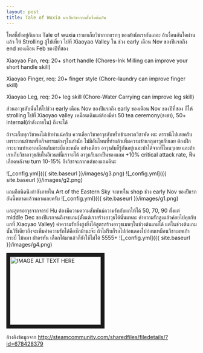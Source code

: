 ```yaml
---
layout: post
title: Tale of Wuxia มาเก็บวิชากากตั้งเริ่มต้นกัน
---
```


โพสนี้ยังอยู่กับเกม Tale of wuxia เรามาเก็บวิชากากแรกๆ ของสำนักเรากันเถอะ 
ถ้าเงื่อนอันใดผ่านแล้ว ให้ Strolling อู้ไปเที่ยว ไปที่ Xiaoyao Valley ใน ช่วง early เดือน Nov ของปีแรกถึง end ของเดือน Feb ของปีที่สอง 

Xiaoyao Fan, req: 20+ short handle (Chores-Ink Milling can improve your short handle skill)
  
Xiaoyao Finger, req: 20+ finger style (Chore-laundry can improve finger skill)
  
Xiaoyao Leg, req: 20+ leg skill (Chore-Water Carrying can improve leg skill)
  

ส่วนอาวุธลับนั้นให้ไปช่วง  early เดือน Nov ของปีแรกถึง early ของเดือน Nov ของปีที่สอง  ก็ให้ strolling ไปที่ Xiaoyao valley เหมือนเดิมแต่ต้องมีค่า 50 tea ceremony(ชงชา), 50+ internal(กำลังภายใน) ถึงจะได้

ถ้าจะเก็บทุกวิชาคงไม่เข้าท่าแน่ครับ ควรเลือกวิชาอาวุธลับหรือข้ามพวกวิชาพัด เตะ ดรรชนีไปเลยครับ
เพราะงานบ้านหรือกิจกรรมต่างๆในสำนัก ไม่มีอันไหนที่ทำแล้วเพิ่มความชำนาญอาวุธลับเลย ต้องฝึกกระบวนท่าเอาเหมือนกับกระบี่และหมัด อย่างเดียว อาวุธลับก็รู้กันอยู่เนอะปาได้จากที่ไหนๆเลย และถ้าเราเก็บวิชาอาวุธลับในอีเวนท์นี้เราจะได้ อาวุธลับมาเป็นของแถม +10% critical attack rate, ฟิ้นเลือดหลังจบ turn 10-15% ถึงวิชาจะกากแต่ของแถมดีนะ  

![_config.yml]({{ site.baseurl }}/images/g3.png)
![_config.yml]({{ site.baseurl }}/images/g2.png)

แถมอีกนิดนึงกำลังภายใน Art of the Eastern Sky จะขายใน shop ช่วง early Nov ของปีแรก อันนี้พลาดแล้วพลาดเลยครับ
![_config.yml]({{ site.baseurl }}/images/g1.png)

และสูตรอาวุธจากจารย์ Hu ต้องมีความความสัมพันธ์ความรักกับแกให้ได้ 50, 70, 90 ตั้งแต่ middle Dec ของปีแรกจนถึงจบเกม(ตั้งแต่เราสร้างอาวุธได้นั้นแหละ ค่าความรักสูงแล้วค่อยไปคุยกับแกที่ Xiaoyao Valley)
ค่าความรักยิ่งสูงยิ่งได้สูตรสร้างอาวุธเมพๆในช่วงต้นเกมได้ แต่ในช่วงต้นเกมนั้นวิธีเดียวถึงจะเพิ่มค่าความรักได้คือซักผ้านะจ๊ะ 
ถ้าไม่รีบก็รอไปก่อนดองไปก่อนเหมือนวิชาเมพเก้ากระบี่ ไม้หมา ฝ่าอรหัน เลือกได้มาแล้วก็ยังใช้ไม่ได้ 5555+
![_config.yml]({{ site.baseurl }}/images/g4.png)

<a href="http://www.youtube.com/watch?feature=player_embedded&v=YOUTUBE_VIDEO_ID_HERE
" target="_blank"><img src="http://img.youtube.com/vi/YOUTUBE_VIDEO_ID_HERE/0.jpg" 
alt="IMAGE ALT TEXT HERE" width="240" height="180" border="10" /></a>

อ้างอิงข้อมูลจาก http://steamcommunity.com/sharedfiles/filedetails/?id=678428379
